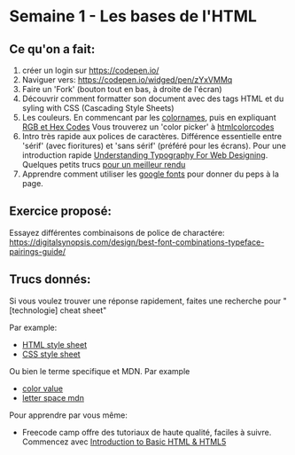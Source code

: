 # Semaine 1 - Les bases de l'HTML

## Ce qu'on a fait:

1. créer un login sur https://codepen.io/
2. Naviguer vers: https://codepen.io/widged/pen/zYxVMMq
3. Faire un 'Fork' (bouton tout en bas, à droite de l'écran)
4. Découvrir comment formatter son document avec des tags HTML et du syling with CSS (Cascading Style Sheets)
5. Les couleurs. En commencant par les [colornames](https://htmlcolorcodes.com/color-names/), puis en expliquant [RGB et Hex Codes](https://www.tutorialspoint.com/html/html_colors.htm)  Vous trouverez un 'color picker' à  [htmlcolorcodes](https://htmlcolorcodes.com/)
6. Intro très rapide aux polices de caractères. Différence essentielle entre 'sérif' (avec fioritures) et 'sans sérif' (préféré pour les écrans). Pour une introduction rapide [Understanding Typography For Web Designing](http://qnimate.com/understanding-typography-for-web-designing/). Quelques petits trucs [pour un meilleur rendu](https://digitalsynopsis.com/design/typography-tips/)
5. Apprendre comment utiliser les [google fonts](https://fonts.google.com/) pour donner du peps à la page. 

## Exercice proposé:

Essayez différentes combinaisons de police de charactére:
https://digitalsynopsis.com/design/best-font-combinations-typeface-pairings-guide/


## Trucs donnés:

Si vous voulez trouver une réponse rapidement, faites une recherche pour "[technologie] cheat sheet"

Par example: 
- [HTML style sheet](https://htmlcheatsheet.com/)
- [CSS style sheet](https://htmlcheatsheet.com/css/)

Ou bien le terme specifique et MDN. Par example
- [color value](https://developer.mozilla.org/en-US/docs/Web/CSS/color_value)
- [letter space mdn](https://developer.mozilla.org/en-US/docs/Web/CSS/letter-spacing)

Pour apprendre par vous même:
- Freecode camp offre des tutoriaux de haute qualité, faciles à suivre. Commencez avec [Introduction to Basic HTML & HTML5](https://www.freecodecamp.org/learn/responsive-web-design/basic-html-and-html5/)

